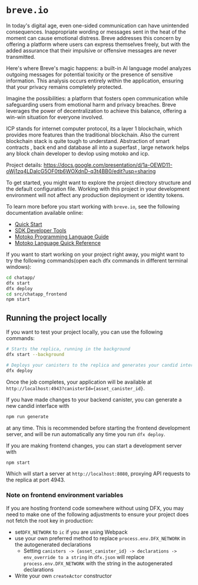 # `breve.io`

In today's digital age, even one-sided communication can have unintended consequences. Inappropriate wording or messages sent in the heat of the moment can cause emotional distress. Breve addresses this concern by offering a platform where users can express themselves freely, but with the added assurance that their impulsive or offensive messages are never transmitted.

Here's where Breve's magic happens: a built-in AI language model analyzes outgoing messages for potential toxicity or the presence of sensitive information. This analysis occurs entirely within the application, ensuring that your privacy remains completely protected.

Imagine the possibilities: a platform that fosters open communication while safeguarding users from emotional harm and privacy breaches. Breve leverages the power of decentralization to achieve this balance, offering a win-win situation for everyone involved.

ICP stands for internet computer protocol, its a layer 1 blockchain, which provides more features than the traditional blockchain. Also the current blockchain stack is quite tough to understand. Abstraction of smart contracts , back end and database all into a superfast , large network helps any block chain developer to devlop using motoko and icp. 

Project details: https://docs.google.com/presentation/d/1a-OEWD11-oWj1zq4LDaIcG5OF0tb6WOXdnD-q3t4BB0/edit?usp=sharing

To get started, you might want to explore the project directory structure and the default configuration file. Working with this project in your development environment will not affect any production deployment or identity tokens.

To learn more before you start working with `breve.io`, see the following documentation available online:

- [Quick Start](https://internetcomputer.org/docs/current/developer-docs/setup/deploy-locally)
- [SDK Developer Tools](https://internetcomputer.org/docs/current/developer-docs/setup/install)
- [Motoko Programming Language Guide](https://internetcomputer.org/docs/current/motoko/main/motoko)
- [Motoko Language Quick Reference](https://internetcomputer.org/docs/current/motoko/main/language-manual)

If you want to start working on your project right away, you might want to try the following commands(open each dfx commands in different terminal windows):

```bash
cd chatapp/
dfx start
dfx deploy
cd src/chatapp_frontend
npm start
```

## Running the project locally

If you want to test your project locally, you can use the following commands:

```bash
# Starts the replica, running in the background
dfx start --background

# Deploys your canisters to the replica and generates your candid interface
dfx deploy
```

Once the job completes, your application will be available at `http://localhost:4943?canisterId={asset_canister_id}`.

If you have made changes to your backend canister, you can generate a new candid interface with

```bash
npm run generate
```

at any time. This is recommended before starting the frontend development server, and will be run automatically any time you run `dfx deploy`.

If you are making frontend changes, you can start a development server with

```bash
npm start
```

Which will start a server at `http://localhost:8080`, proxying API requests to the replica at port 4943.

### Note on frontend environment variables

If you are hosting frontend code somewhere without using DFX, you may need to make one of the following adjustments to ensure your project does not fetch the root key in production:

- set`DFX_NETWORK` to `ic` if you are using Webpack
- use your own preferred method to replace `process.env.DFX_NETWORK` in the autogenerated declarations
  - Setting `canisters -> {asset_canister_id} -> declarations -> env_override to a string` in `dfx.json` will replace `process.env.DFX_NETWORK` with the string in the autogenerated declarations
- Write your own `createActor` constructor
